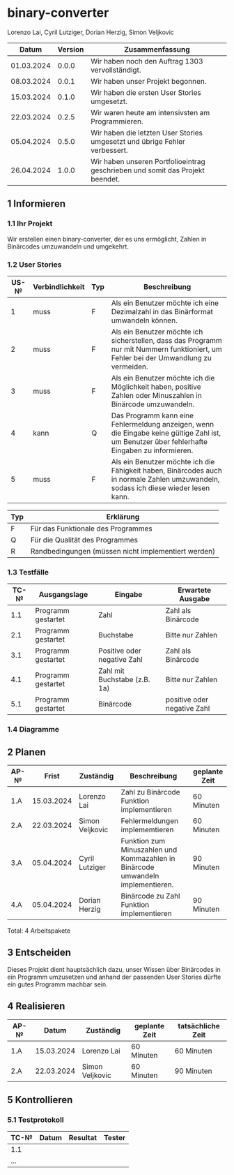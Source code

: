 # binary-converter

Lorenzo Lai, Cyril Lutziger, Dorian Herzig, Simon Veljkovic

| Datum | Version | Zusammenfassung                                              |
| ----- | ------- | ------------------------------------------------------------ |
| 01.03.2024 | 0.0.0 | Wir haben noch den Auftrag 1303 vervollständigt. |
| 08.03.2024 | 0.0.1 | Wir haben unser Projekt begonnen. |
| 15.03.2024 | 0.1.0 | Wir haben die ersten User Stories umgesetzt. |
| 22.03.2024 | 0.2.5 | Wir waren heute am intensivsten am Programmieren. |
| 05.04.2024 | 0.5.0 | Wir haben die letzten User Stories umgesetzt und übrige Fehler verbessert. |
| 26.04.2024 | 1.0.0 | Wir haben unseren Portfolioeintrag geschrieben und somit das Projekt beendet. |

## 1 Informieren

### 1.1 Ihr Projekt

Wir erstellen einen binary-converter, der es uns ermöglicht, Zahlen in Binärcodes umzuwandeln und umgekehrt.

### 1.2 User Stories
| US-№ | Verbindlichkeit | Typ  | Beschreibung                       |
| ---- | --------------- | ---- | ---------------------------------- |
| 1    |      muss       |  F   | Als ein Benutzer möchte ich eine Dezimalzahl in das Binärformat umwandeln können. |
| 2    |      muss       |  F   | Als ein Benutzer möchte ich sicherstellen, dass das Programm nur mit Nummern funktioniert, um Fehler bei der Umwandlung zu vermeiden. |
| 3    |      muss       |  F   | Als ein Benutzer möchte ich die Möglichkeit haben, positive Zahlen oder Minuszahlen in Binärcode umzuwandeln. |
| 4    |      kann       |  Q   | Das Programm kann eine Fehlermeldung anzeigen, wenn die Eingabe keine gültige Zahl ist, um Benutzer über fehlerhafte Eingaben zu informieren. |
| 5    |      muss       |  F   | Als ein Benutzer möchte ich die Fähigkeit haben, Binärcodes auch in normale Zahlen umzuwandeln, sodass ich diese wieder lesen kann. |

| Typ | Erklärung  |
| --- | ------------ |
|  F  |  Für das Funktionale des Programmes                          |
|  Q  |  Für die Qualität des Programmes                             |
|  R  |  Randbedingungen (müssen nicht implementiert werden)         |


### 1.3 Testfälle

| TC-№ | Ausgangslage | Eingabe | Erwartete Ausgabe |
| ---- | ------------ | ------- | ----------------- |
| 1.1  | Programm gestartet | Zahl | Zahl als Binärcode |
| 2.1  | Programm gestartet | Buchstabe | Bitte nur Zahlen |
| 3.1  | Programm gestartet | Positive oder negative Zahl | Zahl als Binärcode |
| 4.1  | Programm gestartet | Zahl mit Buchstabe (z.B. 1a) | Bitte nur Zahlen |
| 5.1  | Programm gestartet | Binärcode | positive oder negative Zahl |


### 1.4 Diagramme


## 2 Planen

| AP-№ | Frist | Zuständig | Beschreibung | geplante Zeit |
| ---- | ----- | --------- | ------------ | ------------- |
| 1.A  | 15.03.2024 | Lorenzo Lai | Zahl zu Binärcode Funktion implementieren | 60 Minuten |
| 2.A  | 22.03.2024 | Simon Veljkovic | Fehlermeldungen implememtieren | 60 Minuten |
| 3.A  | 05.04.2024 | Cyril Lutziger | Funktion zum Minuszahlen und Kommazahlen in Binärcode umwandeln implementieren. | 90 Minuten |
| 4.A  | 05.04.2024 | Dorian Herzig | Binärcode zu Zahl Funktion implementieren | 90 Minuten |

Total: 4 Arbeitspakete

## 3 Entscheiden

Dieses Projekt dient hauptsächlich dazu, unser Wissen über Binärcodes in ein Programm umzusetzen und anhand der passenden User Stories dürfte ein gutes Programm machbar sein.

## 4 Realisieren

| AP-№ | Datum | Zuständig | geplante Zeit | tatsächliche Zeit |
| ---- | ----- | --------- | ------------- | ----------------- |
| 1.A  | 15.03.2024 | Lorenzo Lai | 60 Minuten | 60 Minuten |
| 2.A  | 22.03.2024 | Simon Veljkovic | 60 Minuten | 90 Minuten |


## 5 Kontrollieren

### 5.1 Testprotokoll

| TC-№ | Datum | Resultat | Tester |
| ---- | ----- | -------- | ------ |
| 1.1  |       |          |        |
| ...  |       |          |        |



